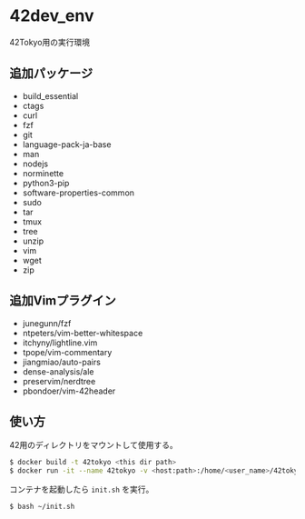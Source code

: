 # 42dev_env

42Tokyo用の実行環境

## 追加パッケージ

- build_essential
- ctags
- curl
- fzf
- git
- language-pack-ja-base
- man
- nodejs
- norminette
- python3-pip
- software-properties-common
- sudo
- tar
- tmux
- tree
- unzip
- vim
- wget
- zip

## 追加Vimプラグイン

- junegunn/fzf
- ntpeters/vim-better-whitespace
- itchyny/lightline.vim
- tpope/vim-commentary
- jiangmiao/auto-pairs
- dense-analysis/ale
- preservim/nerdtree
- pbondoer/vim-42header

## 使い方

42用のディレクトリをマウントして使用する。

```bash
$ docker build -t 42tokyo <this dir path>
$ docker run -it --name 42tokyo -v <host:path>:/home/<user_name>/42tokyo 42tokyo
```

コンテナを起動したら `init.sh` を実行。
```bash
$ bash ~/init.sh
```
